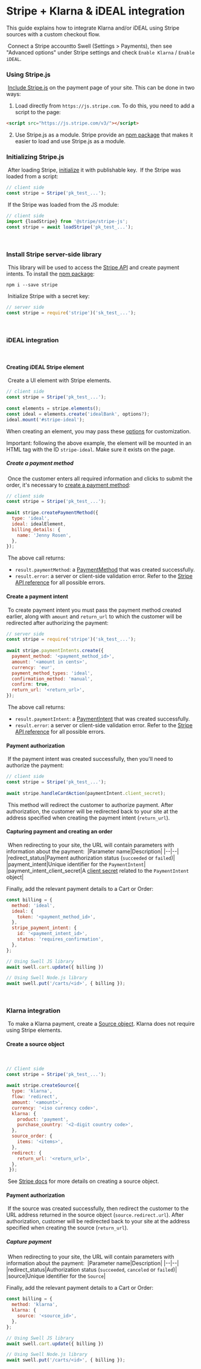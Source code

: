 # Stripe + Klarna & iDEAL integration

This guide explains how to integrate Klarna and/or iDEAL using Stripe sources with a custom checkout flow.

​
Connect a Stripe accountto Swell (Settings > Payments), then see "Advanced options" under Stripe settings and check `Enable Klarna` / `Enable iDEAL`.
​
###  Using Stripe.js
​
[Include Stripe.js](https://stripe.com/docs/js/including) on the payment page of your site. This can be done in two ways:
​
1. Load directly from `https://js.stripe.com`. To do this, you need to add a script to the page:
```html
<script src="https://js.stripe.com/v3/"></script>
```
2. Use Stripe.js as a module. Stripe provide an [npm package](https://github.com/stripe/stripe-js) that makes it easier to load and use Stripe.js as a module.
​
### Initializing Stripe.js
​
After loading Stripe, [initialize](https://stripe.com/docs/js/initializing) it with publishable key.
​
If the Stripe was loaded from a script:
```js
// client side
const stripe = Stripe('pk_test_...');
```
​
If the Stripe was loaded from the JS module:
​
```js
// client side
import {loadStripe} from '@stripe/stripe-js';
const stripe = await loadStripe('pk_test_...');
```
​
### Install Stripe server-side library
​
This library will be used to access the [Stripe API](https://stripe.com/docs/api) and create payment intents. To install the [npm package](https://www.npmjs.com/package/stripe):
​
```
npm i --save stripe
```
​
Initialize Stripe with a secret key:
​
```js
// server side
const stripe = require('stripe')('sk_test_...');
```

​
### iDEAL integration
​
#### Creating iDEAL Stripe element
​
Create a UI element with Stripe elements.
​
```js
// client side
const stripe = Stripe('pk_test_...');
​
const elements = stripe.elements();
const ideal = elements.create('idealBank', options?);
ideal.mount('#stripe-ideal');
```

 When creating an element, you may pass these [options](https://stripe.com/docs/js/elements_object/create_element?type=idealBank) for customization.

Important: following the above example, the element will be mounted in an HTML tag with the ID `stripe-ideal`. Make sure it exists on the page.
​
##### Create a payment method
​
Once the customer enters all required information and clicks to submit the order, it's necessary to [create a payment method](https://stripe.com/docs/js/payment_methods/create_payment_method):
​
```js
// client side
const stripe = Stripe('pk_test_...');
​
await stripe.createPaymentMethod({
  type: 'ideal',
  ideal: idealElement,
  billing_details: {
    name: 'Jenny Rosen',
  },
});
```
​
The above call returns:
-   `result.paymentMethod`: a  [PaymentMethod](https://stripe.com/docs/api/payment_methods) that was created successfully.
-   `result.error`: a server or client-side validation error. Refer to the  [Stripe API reference](https://stripe.com/docs/api#errors) for all possible errors.
​
#### Create a payment intent
​
To create payment intent you must pass the payment method created earlier, along with `amount` and `return_url` to which the customer will be redirected after authorizing the payment:
​
```js
// server side
const stripe = require('stripe')('sk_test_...');
​
await stripe.paymentIntents.create({
  payment_method: '<payment_method_id>',
  amount: '<amount in cents>',
  currency: 'eur',
  payment_method_types: 'ideal',
  confirmation_method: 'manual',
  confirm: true,
  return_url: '<return_url>',
});
```
​
The above call returns:
-   `result.paymentIntent`: a  [PaymentIntent](https://stripe.com/docs/api/payment_intents/object) that was created successfully.
-   `result.error`: a server or client-side validation error. Refer to the  [Stripe API reference](https://stripe.com/docs/api#errors) for all possible errors.
​
#### Payment authorization
​
If the payment intent was created successfully, then you'll need to authorize the payment:
​
```js
// client side
const stripe = Stripe('pk_test_...');
​
await stripe.handleCardAction(paymentIntent.client_secret);
```
​
This method will redirect the customer to authorize payment. After authorization, the customer will be redirected back to your site at the address specified when creating the payment intent (`return_url`).
​
#### Capturing payment and creating an order
​
When redirecting to your site, the URL will contain parameters with information about the payment:
​
|Parameter name|Description|
|--|--|
|redirect_status|Payment authorization status (`succeeded` or `failed`)|
|payment_intent|Unique identifier for the `PaymentIntent`|
|payment_intent_client_secret|A [client secret](https://stripe.com/docs/api/payment_intents/object#payment_intent_object-client_secret) related to the `PaymentIntent` object|
​

Finally, add the relevant payment details to a Cart or Order:
​
```js
const billing = {
  method: 'ideal',
  ideal: {
    token: '<payment_method_id>',
  },
  stripe_payment_intent: {
    id: '<payment_intent_id>',
    status: 'requires_confirmation',
  },
};

// Using Swell JS library
await swell.cart.update({ billing })

// Using Swell Node.js library
await swell.put('/carts/<id>', { billing });
```
​
### Klarna integration
​
To make a Klarna payment, create a [Source object](https://stripe.com/docs/api/sources). Klarna does not require using Stripe elements.
​
#### Create a source object

​
```js
// Client side
const stripe = Stripe('pk_test_...');
​
await stripe.createSource({
  type: 'klarna',
  flow: 'redirect',
  amount: '<amount>',
  currency: '<iso currency code>',
  klarna: {
    product: 'payment',
    purchase_country: '<2-digit country code>',
  },
  source_order: {
    items: '<items>',
  },
  redirect: {
    return_url: '<return_url>',
  },
 });
```
​
See [Stripe docs](https://stripe.com/docs/sources/klarna#create-source) for more details on creating a source object.
​
#### Payment authorization
​
If the source was created successfully, then redirect the customer to the URL address returned in the source object (`source.redirect.url`). After authorization, customer will be redirected back to your site at the address specified when creating the source (`return_url`).
​
##### Capture payment
​
When redirecting to your site, the URL will contain parameters with information about the payment:
​
|Parameter name|Description|
|--|--|
|redirect_status|Authorization status (`succeeded`, `canceled` or `failed`)|
|source|Unique identifier for the `Source`|
​

Finally, add the relevant payment details to a Cart or Order:
​
```js
const billing = {
  method: 'klarna',
  klarna: {
    source: '<source_id>',
  },
};

// Using Swell JS library
await swell.cart.update({ billing })

// Using Swell Node.js library
await swell.put('/carts/<id>', { billing });
```
​
